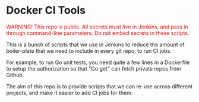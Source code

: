 # Docker CI Tools

<span style="color:red">
WARNING!
This repo is public. All secrets must live in Jenkins, and pass in through command-line parameters. Do not embed secrets in these scripts.
</span>

This is a bunch of scripts that we use in Jenkins to reduce the amount of boiler-plate
that we need to include in every git repo, to run CI jobs.

For example, to run Go unit tests, you need quite a few lines in a Dockerfile to
setup the authorization so that "Go get" can fetch private repos from Github.

The aim of this repo is to provide scripts that we can re-use across different
projects, and make it easier to add CI jobs for them.